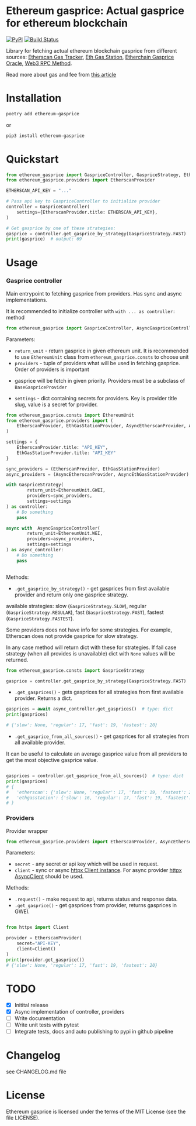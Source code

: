 Ethereum gasprice: Actual gasprice for ethereum blockchain
=======================================

[![PyPI](https://img.shields.io/pypi/v/ethereum-gasprice)](https://pypi.org/project/ethereum-gasprice/)
[![Build Status](https://img.shields.io/endpoint.svg?url=https%3A%2F%2Factions-badge.atrox.dev%2FElastoo-Team%2Fethereum-gasprice-py%2Fbadge&style=flat)](https://actions-badge.atrox.dev/Elastoo-Team/ethereum-gasprice-py/goto)

Library for fetching actual ethereum blockchain gasprice from different sources:
[Etherscan Gas Tracker](https://etherscan.io/gastracker), [Eth Gas Station](https://ethgasstation.info/),
[Etherchain Gasprice Oracle](https://www.etherchain.org/tools/gasPriceOracle),
[Web3 RPC Method](https://web3py.readthedocs.io/en/stable/web3.eth.html#web3.eth.Eth.gasPrice).

Read more about gas and fee from [this article](https://ethereum.org/en/developers/docs/gas/)

# Installation

```bash
poetry add ethereum-gasprice
```

or

```bash
pip3 install ethereum-gasprice
```

# Quickstart

```python
from ethereum_gasprice import GaspriceController, GaspriceStrategy, EthereumUnit
from ethereum_gasprice.providers import EtherscanProvider

ETHERSCAN_API_KEY = "..."

# Pass api key to GaspriceController to initialize provider
controller = GaspriceController(
    settings={EtherscanProvider.title: ETHERSCAN_API_KEY},
)

# Get gasprice by one of these strategies:
gasprice = controller.get_gasprice_by_strategy(GaspriceStrategy.FAST)
print(gasprice)  # output: 69
```

# Usage

### Gasprice controller

Main entrypoint to fetching gasprice from providers. Has sync and async implementations.

It is recommended to initialize controller with `with ... as controller:` method

```python
from ethereum_gasprice import GaspriceController, AsyncGaspriceController
```

Parameters:

* `return_unit` - return gasprice in given ethereum unit. It is recommended to use `EthereumUnit` class
  from `ethereum_gasprice.consts` to choose unit
* `providers` - tuple of providers what will be used in fetching gasprice. Order of providers is important

- gasprice will be fetch in given priority. Providers must be a subclass of `BaseGaspriceProvider`

* `settings` - dict containing secrets for providers. Key is provider title slug, value is a secret for provider.

```python
from ethereum_gasprice.consts import EthereumUnit
from ethereum_gasprice.providers import (
    EtherscanProvider, EthGasStationProvider, AsyncEtherscanProvider, AsyncEthGasStationProvider
)

settings = {
    EtherscanProvider.title: "API_KEY",
    EthGasStationProvider.title: "API_KEY"
}

sync_providers = (EtherscanProvider, EthGasStationProvider)
async_providers = (AsyncEtherscanProvider, AsyncEthGasStationProvider)

with GaspriceStrategy(
        return_unit=EthereumUnit.GWEI,
        providers=sync_providers,
        settings=settings
) as controller:
    # Do something
    pass

async with  AsyncGaspriceController(
        return_unit=EthereumUnit.WEI,
        providers=async_providers,
        settings=settings
) as async_controller:
    # Do something
    pass



```

Methods:

* `.get_gasprice_by_strategy()` - get gasprices from first available provider and return only one gasprice strategy.

available strategies: slow (`GaspriceStrategy.SLOW`), regular (`GaspriceStrategy.REGULAR`),
fast (`GaspriceStrategy.FAST`), fastest (`GaspriceStrategy.FASTEST`).

Some providers does not have info for some strategies. For example, Etherscan does not provide gasprice for slow
strategy.

In any case method will return dict with these for strategies. If fail case strategy (when all provides is unavailable)
dict with `None` values will be returned.

```python
from ethereum_gasprice.consts import GaspriceStrategy

gasprice = controller.get_gasprice_by_strategy(GaspriceStrategy.FAST)  # type: int, example: 69
```

* `.get_gasprices()` - gets gasprices for all strategies from first available provider. Returns a dict.

```python
gasprices = await async_controller.get_gasprices()  # type: dict
print(gasprices)

# {'slow': None, 'regular': 17, 'fast': 19, 'fastest': 20}
```

* `.get_gasprice_from_all_sources()` - get gasprices for all strategies from all available provider.

It can be useful to calculate an average gasprice value from all providers to get the most objective gasprice value.

```python

gasprices = controller.get_gasprice_from_all_sources()  # type: dict
print(gasprices)
# {
#   'etherscan': {'slow': None, 'regular': 17, 'fast': 19, 'fastest': 29},
#   'ethgasstation': {'slow': 16, 'regular': 17, 'fast': 19, 'fastest': 20}
# }

```

### Providers

Provider wrapper

```python
from ethereum_gasprice.providers import EtherscanProvider, AsyncEtherscanProvider
```

Parameters:

* `secret` - any secret or api key which will be used in request.
* `client` - sync or async [httpx Client instance](https://www.python-httpx.org/advanced/#client-instances). For async
  provider [httpx AsyncClient](https://www.python-httpx.org/async/) should be used.

Methods:

* `.request()` - make request to api, returns status and response data.
* `.get_gasprice()` - get gasprices from provider, returns gasprices in GWEI.

```python

from httpx import Client

provider = EtherscanProvider(
    secret="API-KEY",
    client=Client()
)
print(provider.get_gasprice())
# {'slow': None, 'regular': 17, 'fast': 19, 'fastest': 20}
```

# TODO

- [x] Initital release
- [x] Async implementation of controller, providers
- [ ] Write documentation
- [ ] Write unit tests with pytest
- [ ] Integrate tests, docs and auto publishing to pypi in github pipeline

# Changelog

see CHANGELOG.md file

# License

Ethereum gasprice is licensed under the terms of the MIT License (see the file LICENSE).
